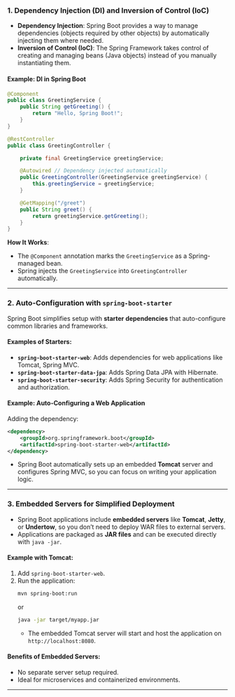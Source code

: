 
### **1. Dependency Injection (DI) and Inversion of Control (IoC)**
- **Dependency Injection**: Spring Boot provides a way to manage dependencies (objects required by other objects) by automatically injecting them where needed.
- **Inversion of Control (IoC)**: The Spring Framework takes control of creating and managing beans (Java objects) instead of you manually instantiating them.

#### **Example: DI in Spring Boot**
```java
@Component
public class GreetingService {
    public String getGreeting() {
        return "Hello, Spring Boot!";
    }
}

@RestController
public class GreetingController {

    private final GreetingService greetingService;

    @Autowired // Dependency injected automatically
    public GreetingController(GreetingService greetingService) {
        this.greetingService = greetingService;
    }

    @GetMapping("/greet")
    public String greet() {
        return greetingService.getGreeting();
    }
}
```
**How It Works**:
- The `@Component` annotation marks the `GreetingService` as a Spring-managed bean.
- Spring injects the `GreetingService` into `GreetingController` automatically.

---

### **2. Auto-Configuration with `spring-boot-starter`**
Spring Boot simplifies setup with **starter dependencies** that auto-configure common libraries and frameworks.

#### Examples of Starters:
- **`spring-boot-starter-web`**: Adds dependencies for web applications like Tomcat, Spring MVC.
- **`spring-boot-starter-data-jpa`**: Adds Spring Data JPA with Hibernate.
- **`spring-boot-starter-security`**: Adds Spring Security for authentication and authorization.

#### **Example: Auto-Configuring a Web Application**
Adding the dependency:
```xml
<dependency>
    <groupId>org.springframework.boot</groupId>
    <artifactId>spring-boot-starter-web</artifactId>
</dependency>
```
- Spring Boot automatically sets up an embedded **Tomcat** server and configures Spring MVC, so you can focus on writing your application logic.

---

### **3. Embedded Servers for Simplified Deployment**
- Spring Boot applications include **embedded servers** like **Tomcat**, **Jetty**, or **Undertow**, so you don’t need to deploy WAR files to external servers.
- Applications are packaged as **JAR files** and can be executed directly with `java -jar`.

#### **Example with Tomcat**:
1. Add `spring-boot-starter-web`.
2. Run the application:
   ```bash
   mvn spring-boot:run
   ```
   or
   ```bash
   java -jar target/myapp.jar
   ```
   - The embedded Tomcat server will start and host the application on `http://localhost:8080`.

#### Benefits of Embedded Servers:
- No separate server setup required.
- Ideal for microservices and containerized environments.

---

